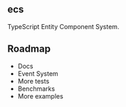 ## ecs

TypeScript Entity Component System.

## Roadmap

- Docs
- Event System
- More tests
- Benchmarks
- More examples

